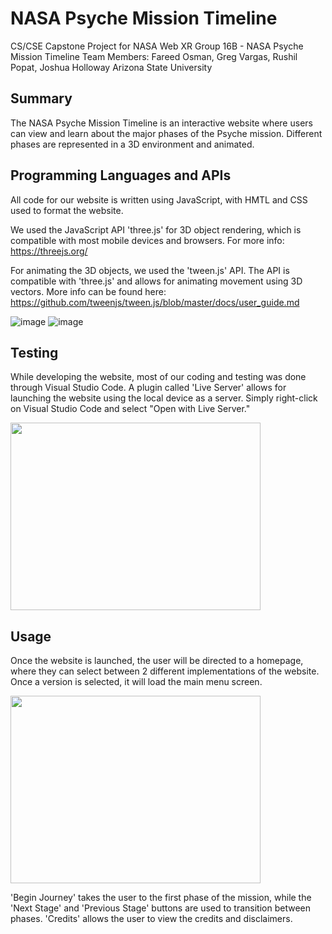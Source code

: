 # NASA Psyche Mission Timeline
CS/CSE Capstone Project for NASA Web XR Group 16B - NASA Psyche Mission Timeline
Team Members: Fareed Osman, Greg Vargas, Rushil Popat, Joshua Holloway
Arizona State University

## Summary

The NASA Psyche Mission Timeline is an interactive website where users can view
and learn about the major phases of the Psyche mission. Different phases are
represented in a 3D environment and animated.

## Programming Languages and APIs

All code for our website is written using JavaScript, with HMTL and CSS used
to format the website.

We used the JavaScript API 'three.js' for 3D object rendering, which is compatible
with most mobile devices and browsers. For more info: https://threejs.org/

For animating the 3D objects, we used the 'tween.js' API. The API is compatible
with 'three.js' and allows for animating movement using 3D vectors. More info
can be found here: https://github.com/tweenjs/tween.js/blob/master/docs/user_guide.md

![image](https://user-images.githubusercontent.com/51924553/120755568-fe0e9480-c4c2-11eb-8dad-42b4b182da20.png) ![image](https://user-images.githubusercontent.com/51924553/120756788-90636800-c4c4-11eb-9e93-47e418ae419f.png)



## Testing

While developing the website, most of our coding and testing was done through
Visual Studio Code. A plugin called 'Live Server' allows for launching the
website using the local device as a server. Simply right-click on Visual
Studio Code and select "Open with Live Server."

<img src="https://user-images.githubusercontent.com/51924553/120755390-c56ebb00-c4c2-11eb-9cf6-24a4892030a3.png" width="400" height="300">

## Usage

Once the website is launched, the user will be directed to a homepage, where
they can select between 2 different implementations of the website. Once a
version is selected, it will load the main menu screen.

<img src="https://user-images.githubusercontent.com/51924553/120755668-20081700-c4c3-11eb-9664-b66cca46473a.png" width="400" height="300">

'Begin Journey' takes the user to the first phase of the mission, while the 
'Next Stage' and 'Previous Stage' buttons are used to transition between phases.
'Credits' allows the user to view the credits and disclaimers.
